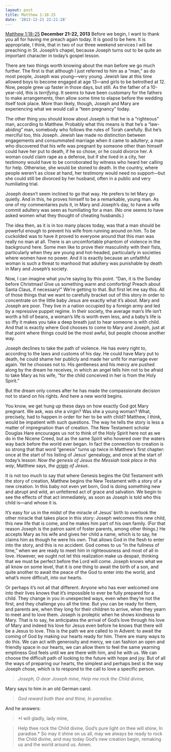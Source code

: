 ```yaml
---
layout: post
title: Matthew 1:18-25
date: '2013-12-21 22:21:28'
---
```



[Matthew 1:18-25](http://bible.oremus.org/?ql=254664103) **December 21-22, 2013** Before we begin, I want to thank you all for having me preach again today. It is good to be here. It is appropriate, I think, that in two of our three weekend services I will be preaching in St. Joseph’s chapel, because Joseph turns out to be quite an important character in today’s gospel lesson. 

There are two things worth knowing about the man before we go much further. The first is that although I just referred to him as a “man,” as do most people, Joseph was young—very young. Jewish law at this time allowed boys to become engaged at age 13—and girls to be betrothed at 12. Now, people grew up faster in those days, but still. As the father of a 10-year-old, this is *terrifying*. It seems to have been customary for the fathers to make arrangements, then allow some time to elapse before the wedding itself took place. More than likely, though, Joseph and Mary are experiencing what we would call a “teen pregnancy” today. 

The other thing you should know about Joseph is that he is a “righteous” man, according to Matthew. Probably what this means is that he’s a “law-abiding” man, somebody who follows the rules of Torah carefully. But he’s merciful too, this Joseph. Jewish law made no distinction between engagements and consummated marriage when it came to adultery; a man who discovered that his wife was pregnant by someone other than himself could have her put to death, if he so chose, or he could divorce her. A woman could claim rape as a defense, but if she lived in a city, her testimony would have to be corroborated by witness who heard her calling for help. Otherwise, she would be stoned to death. In the country, where people weren’t as close at hand, her testimony would need no support—but she could still be divorced by her husband, often in a public and very humiliating trial. 

Joseph doesn’t seem inclined to go that way. He prefers to let Mary go quietly. And in this, he proves himself to be a remarkable, young man. As one of my commentaries puts it, in Mary and Joseph’s day, to have a wife commit adultery was seen as humiliating for a man. (No one seems to have asked women what they thought of cheating husbands.) 

The idea then, as it is in too many places today, was that a man should be powerful enough to prevent his wife from running around on him. To be cuckolded was to have it proved to everyone around that this man was really no man at all. There is an uncomfortable phantom of violence in the background here. Some men like to prove their masculinity with their fists, particularly when they are young and hot-headed, particularly in societies where women have no power. And it is exactly because an unfaithful woman is such a threat to manhood that adultery was punishable by death in Mary and Joseph’s society. 

Now, I can imagine what you’re saying by this point. “Dan, it is the Sunday before Christmas! Give us something warm and comforting! Preach about Santa Claus, if necessary!” We’re getting to that. But first let me say this. All of those things that we want to carefully bracket out of this story in order to concentrate on the little baby Jesus are exactly what it’s about. Mary and Joseph are poor. They live in a nation occupied by a foreign army and led by a repressive puppet regime. In their society, the average man’s life isn’t worth a hill of beans, a woman’s life is worth even less, and a baby’s life is so iffy it makes you take a deep breath just to hear someone is with child. And that is exactly where God chooses to come to Mary and Joseph, just at that point where things could be the most awful, but people choose another way. 

Joseph declines to take the path of violence. He has every right to, according to the laws and customs of his day. He could have Mary put to death, he could shame her publicly and made her unfit for marriage ever again. Yet he chooses not to. His gentleness and his mercy are pushed along by the dream he receives, in which an angel tells him not to be afraid to take Mary as his wife, “for the child conceived in her is from the Holy Spirit.” 

But the dream only comes after he has made the compassionate decision not to stand on his rights. And here a new world begins. 

You know, we get hung up these days on how exactly God got Mary pregnant. We ask, was she a virgin? Was she a young woman? What, precisely, had to happen in order for her to be with child? Matthew, I think, would be impatient with such questions. The way he tells the story is less a matter of impregnation than of creation. The New Testament scholar Douglas Hare encourages us not to think of the Holy Spirit here not as we do in the Nicene Creed, but as the same Spirit who hovered over the waters way back before the world ever began. In fact the connection to creation is so strong that that word “genesis” turns up twice in Matthew’s first chapter: once at the start of his listing of Jesus’ genealogy, and once at the start of today’s lesson: *Now the genesis of Jesus the Messiah took place in this way*, Matthew says, *the <u>origin</u> of Jesus*. 

It is not too much to say that where Genesis begins the Old Testament with the story of creation, Matthew begins the New Testament with a story of a new creation. In this baby not even yet born, God is doing something new and abrupt and wild, an unfettered act of grace and salvation. We begin to see the effects of that act immediately, as soon as Joseph is told who this child is—and whose it is. 

It’s easy for us in the midst of the miracle of Jesus’ birth to overlook the other miracle that takes place in this story: Joseph welcomes this new child, this new life that is come, and he makes him part of his own family. (For that reason Joseph is the patron saint of foster parents, among other things.) He accepts Mary as his wife and gives her child a name, which is to say, he claims him as though he were his own. That allows God in the flesh to enter into the story, and this is no accident. God comes to us “in the fullness of time,” when we are ready to meet him in righteousness and most of all in love. However, we ought not let this realization make us despair, thinking that we must be perfect before the Lord will come. Joseph knows what we all know on some level, that it is one thing to await the birth of a son, and quite another to await the peace of the God to enter into the world, and what’s more difficult, into our hearts. 

Or perhaps it’s not all that different. Anyone who has ever welcomed one into their lives knows that it’s impossible to ever be fully prepared for a child. They change in you in unexpected ways, even when they’re not the first, and they challenge you all the time. But you can be ready for them, and parents are, when they long for their children to arrive, when they yearn to meet and to love them. Joseph is proleptic when he shows kindness to Mary. That is to say, he anticipates the arrival of God’s love through his love of Mary and indeed his love for Jesus even before he knows that there will be a Jesus to love. This is the path we are called to in Advent: to await the coming of God by making our hearts ready for him. There are many ways to do this. We can act with generosity and mercy, we can fashion an open and friendly space in our hearts, we can allow them to feel the same yearning emptiness God feels until we are there with him, and he with us. We can choose the difficult path of looking to the future with hope and joy. But of all the ways of preparing our hearts, the simplest and perhaps best is the way Joseph chose, which is to respond to the call to love a specific person. 

>*Joseph, O dear Joseph mine,* 
>*Help me rock the Child divine,* 

Mary says to him in an old German carol. 

>*God reward both thee and thine,* 
>*In paradise.* 

And he answers: 

>*I will gladly, lady mine, 

>Help thee rock the Child divine, 
>God’s pure light on thee will shine, 
>In paradise.* So may it shine on us all, may we always be ready to rock the Child divine, and may today God’s new creation begin, remaking us and the world around us. Amen.


